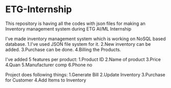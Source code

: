 # ETG-Internship
This repository is having all the codes with json files for making an Inventory management system during ETG AI/ML Internship

I've made inventory management system which is working on NoSQL based database.
1.I've used JSON file system for it. 
2.New inventory can be added. 
3.Purchase can be done. 
4.Billing the Products.

I've added 5 features per product:
1.Product ID 
2.Name of product 
3.Price 
4.Quan 
5.Manufacturer comp 
6.Phone no

Project does following things:
1.Generate Bill 
2.Update Inventory 
3.Purchase for Customer 
4.Add Items to Inventory

